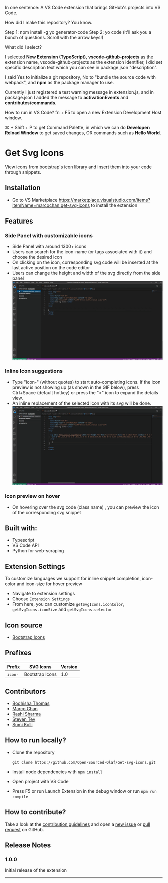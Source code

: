 In one sentence: A VS Code extension that brings GitHub's projects into VS Code.

How did I make this repository?  You know.

Step 1: npm install -g yo generator-code
Step 2: yo code (it'll ask you a bunch of questions.  Scroll with the arrow keys!)

What did I select?

I selected **New Extension (TypeScript)**, **vscode-github-projects** as the extension name, vscode-github-projects as the extension identifier, I did set specific description text which you can see in package.json "description".

I said Yes to initialize a git repository, No to "bundle the source code with webpack", and **npm** as the package manager to use.

Currently I just registered a test warning message in extension.js, and in package.json I added the message to **activationEvents** and **contributes/commands**.

How to run in VS Code?  fn + F5 to open a new Extension Development Host window.

⌘ + Shift + P to get Command Palette, in which we can do **Developer: Reload Window** to get saved changes, OR commands such as **Hello World**.



# Get Svg Icons
View icons from bootstrap's icon library and insert them into your code through snippets.

## Installation

- Go to VS Marketplace https://marketplace.visualstudio.com/items?itemName=marcochan.get-svg-icons to install the extension

## Features

### Side Panel with customizable icons

- Side Panel with around 1300+ icons
- Users can search for the icon-name (or tags associated with it) and choose the desired icon
- On clicking on the icon, corresponding svg code will be inserted at the last active position on the code editor
- Users can change the height and width of the svg directly from the side panel
![demo](https://github.com/Open-Sourced-Olaf/Get-svg-icons/blob/staging/screenshots/side-panel.gif)

### Inline Icon suggestions

- Type "icon-" (without quotes) to start auto-completing icons. If the icon preview is not showing up (as shown in the GIF below), press Ctrl+Space (default hotkey) or press the  ">" icon to expand the details view.
- An inline replacement of the selected icon with its svg will be done.
![demo](https://github.com/Open-Sourced-Olaf/Get-svg-icons/blob/staging/screenshots/inline_icon_completion.gif)

### Icon preview on hover
- On hovering over the svg code (class name) , you can preview the icon of the corresponding svg snippet

## Built with:
- Typescript
- VS Code API
- Python for web-scraping

## Extension Settings

To customize languages we support for inline snippet completion, icon-color and icon-size for hover preview

- Navigate to extension settings
- Choose ```Extension Settings```
- From here, you can customize ```getSvgIcons.iconColor```, ```getSvgIcons.iconSize``` and ```getSvgIcons.selector```

## Icon source
- [Bootstrap Icons](https://github.com/twbs/icons)

## Prefixes

| Prefix         | SVG Icons                           | Version |
|----------------|-------------------------------------|---------|
| `icon-`           | Bootstrap Icons              | 1.0     |

## Contributors

- [Bodhisha Thomas](https://github.com/bodhisha)
- [Marco Chan](https://github.com/m2chan)
- [Rashi Sharma](https://github.com/rashi-s17)
- [Steven Tey](https://github.com/steven-tey)
- [Sumi Kolli](https://github.com/sgkolli535)

## How to run locally?
- Clone the repository

  ```git clone https://github.com/Open-Sourced-Olaf/Get-svg-icons.git```
- Install node dependencies with ```npm install```
- Open project with VS Code
- Press F5 or run Launch Extension in the debug window or run ```npm run compile```

## How to contribute?
Take a look at the [contribution guidelines](https://github.com/Open-Sourced-Olaf/Get-svg-icons.git
) and open a [new issue](https://github.com/Open-Sourced-Olaf/Get-svg-icons/issues) or [pull request](https://github.com/Open-Sourced-Olaf/Get-svg-icons/pulls) on GitHub.

## Release Notes

### 1.0.0

Initial release of the extension

-----------------------------------------------------------------------------------------------------------


